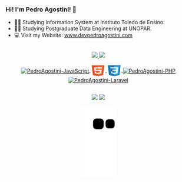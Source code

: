 ### Hi! I'm Pedro Agostini! 👋


- 👨‍🎓 Studying Information System at Instituto Toledo de Ensino.
- 👨‍🎓 Studying Postgraduate Data Engineering at UNOPAR.
- 💻 Visit my Website: www.devpedroagostini.com

<div>
<br/>
</div>
<div align="center">
  <a href="https://github.com/PedroAgostini">
  <img height="170em" src="https://github-readme-stats.vercel.app/api?username=PedroAgostini&show_icons=true&theme=tokyonight&include_all_commits=true&count_private=true"/>
  <img height="170em" src="https://github-readme-stats.vercel.app/api/top-langs/?username=PedroAgostini&layout=compact&langs_count=7&theme=tokyonight"/>
</div>
<div align="center" style="display: inline_block"><br>
  <img align="center" alt="PedroAgostini-JavaScript" height="30" width="40" src="https://cdn.jsdelivr.net/gh/devicons/devicon/icons/javascript/javascript-original.svg">
  <img align="center" alt="PedroAgostini-HTML" height="30" width="40" src="https://raw.githubusercontent.com/devicons/devicon/master/icons/html5/html5-original.svg">
  <img align="center" alt="PedroAgostini-CSS" height="30" width="40" src="https://raw.githubusercontent.com/devicons/devicon/master/icons/css3/css3-original.svg">
  <img align="center" alt="PedroAgostini-PHP" height="30" width="40" src="https://cdn.jsdelivr.net/gh/devicons/devicon/icons/php/php-original.svg">
  <img align="center" alt="PedroAgostini-Laravel" height="30" width="40"src="https://cdn.jsdelivr.net/gh/devicons/devicon/icons/laravel/laravel-plain.svg" />
</div>
  
  ##
 
<div align="center"> 
  <a href="https://www.linkedin.com/in/pedro-augusto-de-agostini-060b10216/" target="_blank"><img src="https://img.shields.io/badge/-LinkedIn-%230077B5?style=for-the-badge&logo=linkedin&logoColor=white" target="_blank"></a> 
  <a href="https://www.instagram.com/devpedroagostini/" target="_blank"><img src="https://img.shields.io/badge/-Instagram-%23E4405F?style=for-the-badge&logo=instagram&logoColor=white" target="_blank"></a>

 
  ![Snake animation](https://github.com/rafaballerini/rafaballerini/blob/output/github-contribution-grid-snake.svg)
 
</div>
